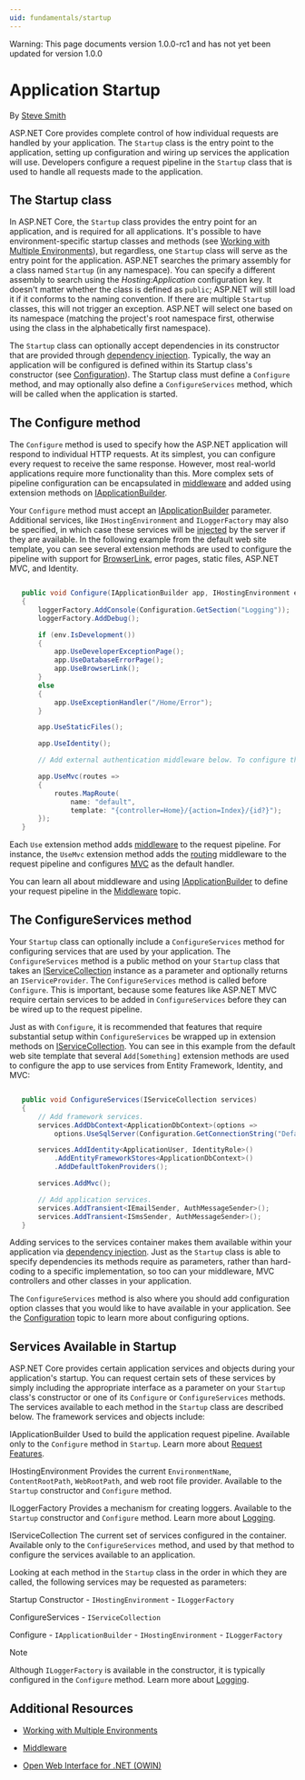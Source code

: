 ```yaml
---
uid: fundamentals/startup
---
```

Warning: This page documents version 1.0.0-rc1 and has not yet been updated for version 1.0.0

<a name=application-startup></a>

  # Application Startup

By [Steve Smith](http://ardalis.com)

ASP.NET Core provides complete control of how individual requests are handled by your application. The `Startup` class is the entry point to the application, setting up configuration and wiring up services the application will use. Developers configure a request pipeline in the `Startup` class that is used to handle all requests made to the application.

  ## The Startup class

In ASP.NET Core, the `Startup` class provides the entry point for an application, and is required for all applications. It's possible to have environment-specific startup classes and methods (see [Working with Multiple Environments](environments.md)), but regardless, one `Startup` class will serve as the entry point for the application. ASP.NET searches the primary assembly for a class named `Startup` (in any namespace). You can specify a different assembly to search using the *Hosting:Application* configuration key. It doesn't matter whether the class is defined as `public`; ASP.NET will still load it if it conforms to the naming convention. If there are multiple `Startup` classes, this will not trigger an exception. ASP.NET will select one based on its namespace (matching the project's root namespace first, otherwise using the class in the alphabetically first namespace).

The `Startup` class can optionally accept dependencies in its constructor that are provided through [dependency injection](dependency-injection.md).  Typically, the way an application will be configured is defined within its Startup class's constructor (see [Configuration](configuration.md)). The Startup class must define a `Configure` method, and may optionally also define a `ConfigureServices` method, which will be called when the application is started.

  ## The Configure method

The `Configure` method is used to specify how the ASP.NET application will respond to individual HTTP requests. At its simplest, you can configure every request to receive the same response. However, most real-world applications require more functionality than this. More complex sets of pipeline configuration can be encapsulated in [middleware](middleware.md) and added using extension methods on [IApplicationBuilder](https://docs.asp.net/projects/api/en/latest/autoapi/Microsoft/AspNetCore/Builder/IApplicationBuilder/index.html).

Your `Configure` method must accept an [IApplicationBuilder](https://docs.asp.net/projects/api/en/latest/autoapi/Microsoft/AspNetCore/Builder/IApplicationBuilder/index.html) parameter. Additional services, like `IHostingEnvironment` and `ILoggerFactory` may also be specified, in which case these services will be [injected](dependency-injection.md) by the server if they are available. In the following example from the default web site template, you can see several extension methods are used to configure the pipeline with support for [BrowserLink](http://www.asp.net/visual-studio/overview/2013/using-browser-link), error pages, static files, ASP.NET MVC, and Identity.

<!-- literal_block {"xml:space": "preserve", "backrefs": [], "source": "/Users/shirhatti/docs/Docs/common/samples/WebApplication1/src/WebApplication1/Startup.cs", "ids": [], "dupnames": [], "names": [], "classes": [], "linenos": true, "language": "c#", "highlight_args": {"hl_lines": [8, 9, 10, 14, 17, 19, 23], "linenostart": 1}} -->

````c#

   public void Configure(IApplicationBuilder app, IHostingEnvironment env, ILoggerFactory loggerFactory)
   {
       loggerFactory.AddConsole(Configuration.GetSection("Logging"));
       loggerFactory.AddDebug();

       if (env.IsDevelopment())
       {
           app.UseDeveloperExceptionPage();
           app.UseDatabaseErrorPage();
           app.UseBrowserLink();
       }
       else
       {
           app.UseExceptionHandler("/Home/Error");
       }

       app.UseStaticFiles();

       app.UseIdentity();

       // Add external authentication middleware below. To configure them please see http://go.microsoft.com/fwlink/?LinkID=532715

       app.UseMvc(routes =>
       {
           routes.MapRoute(
               name: "default",
               template: "{controller=Home}/{action=Index}/{id?}");
       });
   }

   ````

Each `Use` extension method adds [middleware](middleware.md) to the request pipeline. For instance, the `UseMvc` extension method adds the [routing](routing.md) middleware to the request pipeline and configures [MVC](../mvc/index.md) as the default handler.

You can learn all about middleware and using [IApplicationBuilder](https://docs.asp.net/projects/api/en/latest/autoapi/Microsoft/AspNetCore/Builder/IApplicationBuilder/index.html) to define your request pipeline in the [Middleware](middleware.md) topic.

  ## The ConfigureServices method

Your `Startup` class can optionally include a `ConfigureServices` method for configuring services that are used by your application. The `ConfigureServices` method is a public method on your `Startup` class that takes an [IServiceCollection](https://docs.asp.net/projects/api/en/latest/autoapi/Microsoft/Extensions/DependencyInjection/IServiceCollection/index.html) instance as a parameter and optionally returns an `IServiceProvider`. The `ConfigureServices` method is called before `Configure`. This is important, because some features like ASP.NET MVC require certain services to be added in `ConfigureServices` before they can be wired up to the request pipeline.

Just as with `Configure`, it is recommended that features that require substantial setup within `ConfigureServices` be wrapped up in extension methods on [IServiceCollection](https://docs.asp.net/projects/api/en/latest/autoapi/Microsoft/Extensions/DependencyInjection/IServiceCollection/index.html). You can see in this example from the default web site template that several `Add[Something]` extension methods are used to configure the app to use services from Entity Framework, Identity, and MVC:

<!-- literal_block {"xml:space": "preserve", "backrefs": [], "source": "/Users/shirhatti/docs/Docs/common/samples/WebApplication1/src/WebApplication1/Startup.cs", "ids": [], "dupnames": [], "names": [], "classes": [], "linenos": true, "language": "c#", "highlight_args": {"hl_lines": [4, 7, 11], "linenostart": 1}} -->

````c#

   public void ConfigureServices(IServiceCollection services)
   {
       // Add framework services.
       services.AddDbContext<ApplicationDbContext>(options =>
           options.UseSqlServer(Configuration.GetConnectionString("DefaultConnection")));

       services.AddIdentity<ApplicationUser, IdentityRole>()
           .AddEntityFrameworkStores<ApplicationDbContext>()
           .AddDefaultTokenProviders();

       services.AddMvc();

       // Add application services.
       services.AddTransient<IEmailSender, AuthMessageSender>();
       services.AddTransient<ISmsSender, AuthMessageSender>();
   }

   ````

Adding services to the services container makes them available within your application via [dependency injection](dependency-injection.md). Just as the `Startup` class is able to specify dependencies its methods require as parameters, rather than hard-coding to a specific implementation, so too can your middleware, MVC controllers and other classes in your application.

The `ConfigureServices` method is also where you should add configuration option classes that you would like to have available in your application. See the [Configuration](configuration.md) topic to learn more about configuring options.

  ## Services Available in Startup

ASP.NET Core provides certain application services and objects during your application's startup. You can request certain sets of these services by simply including the appropriate interface as a parameter on your `Startup` class's constructor or one of its `Configure` or `ConfigureServices` methods. The services available to each method in the `Startup` class are described below. The framework services and objects include:

IApplicationBuilder
   Used to build the application request pipeline. Available only to the `Configure` method in `Startup`. Learn more about [Request Features](request-features.md).

IHostingEnvironment
   Provides the current `EnvironmentName`, `ContentRootPath`, `WebRootPath`, and web root file provider. Available to the `Startup` constructor and `Configure` method.

ILoggerFactory
   Provides a mechanism for creating loggers. Available to the `Startup` constructor and `Configure` method. Learn more about [Logging](logging.md).

IServiceCollection
   The current set of services configured in the container. Available only to the `ConfigureServices` method, and used by that method to configure the services available to an application.

Looking at each method in the `Startup` class in the order in which they are called, the following services may be requested as parameters:

Startup Constructor - `IHostingEnvironment` - `ILoggerFactory`

ConfigureServices - `IServiceCollection`

Configure - `IApplicationBuilder` - `IHostingEnvironment` - `ILoggerFactory`

> [!NOTE]
> Although `ILoggerFactory` is available in the constructor, it is typically configured in the `Configure` method. Learn more about [Logging](logging.md).

  ## Additional Resources

* [Working with Multiple Environments](environments.md)

* [Middleware](middleware.md)

* [Open Web Interface for .NET (OWIN)](owin.md)
